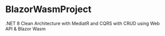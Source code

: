 # BlazorWasmProject
 .NET 8 Clean Architecture with MediatR and CQRS with CRUD using Web API & Blazor Wasm
